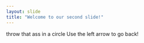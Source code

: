 ```yaml
---
layout: slide
title: "Welcome to our second slide!"
---
```

throw that ass in a circle
Use the left arrow to go back!

